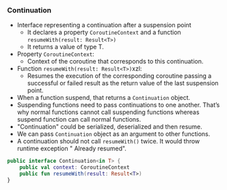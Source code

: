 ### Continuation

- Interface representing a continuation after a suspension point
    - It declares a property `CoroutineContext` and a function `resumeWith(result: Result<T>)`
    - It returns a value of type T.
- Property `CoroutineContext`:
    - Context of the coroutine that corresponds to this continuation.
- Function `resumeWith(result: Result<T>)`xzl:
    - Resumes the execution of the corresponding coroutine passing a successful or failed result as
      the return value of the last suspension point.
- When a function suspend, that returns a `Continuation` object.
- Suspending functions need to pass continuations to one another. That’s why normal functions cannot
  call suspending functions whereas suspend function can call normal functions.
- "Continuation" could be serialized, deserialized and then resume.
- We can pass `Continuation` object as an argument to other functions.
- A continuation should not call `resumeWith()` twice. It would throw runtime exception "
  Already resumed".

```kotlin
public interface Continuation<in T> {
    public val context: CoroutineContext
    public fun resumeWith(result: Result<T>)
}
```